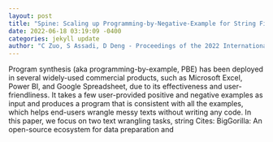 ```yaml
--- 
layout: post 
title: "Spine: Scaling up Programming-by-Negative-Example for String Filtering and Transformation" 
date: 2022-06-18 03:19:09 -0400 
categories: jekyll update 
author: "C Zuo, S Assadi, D Deng - Proceedings of the 2022 International Conference on , 2022" 
--- 
```

Program synthesis (aka programming-by-example, PBE) has been deployed in several widely-used commercial products, such as Microsoft Excel, Power BI, and Google Spreadsheet, due to its effectiveness and user-friendliness. It takes a few user-provided positive and negative examples as input and produces a program that is consistent with all the examples, which helps end-users wrangle messy texts without writing any code. In this paper, we focus on two text wrangling tasks, string Cites: BigGorilla: An open-source ecosystem for data preparation and